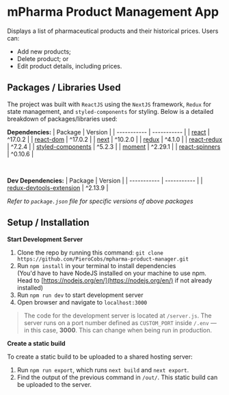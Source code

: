 # **mPharma Product Management App**

Displays a list of pharmaceutical products and their historical prices. Users can:
- Add new products; 
- Delete product; or 
- Edit product details, including prices. 

## Packages / Libraries Used
The project was built with `ReactJS` using the `NextJS` framework, `Redux` for state management, and `styled-components` for styling. Below is a detailed breakdown of packages/libraries used:

**Dependencies:**
| Package | Version |
| ----------- | ----------- |
| [react](https://reactjs.org/) | ^17.0.2 |
| [react-dom](https://reactjs.org/docs/react-dom.html) | ^17.0.2 |
| [next](https://nextjs.org/) | ^10.2.0 |
| [redux](https://redux.js.org/) | ^4.1.0 |
| [react-redux](https://react-redux.js.org/) | ^7.2.4 |
| [styled-components](https://styled-components.com/) | ^5.2.3 |
| [moment](https://momentjs.com/) | ^2.29.1 |
| [react-spinners](https://www.npmjs.com/package/react-spinners) | ^0.10.6 |

<br/>

**Dev Dependencies:**
| Package | Version |
| ----------- | ----------- |
| [redux-devtools-extension](https://www.npmjs.com/package/redux-devtools-extension) | ^2.13.9 |

*Refer to `package.json` file for specific versions of above packages*

## Setup / Installation
**Start Development Server**
1. Clone the repo by running this command: `git clone https://github.com/PieroCobs/mpharma-product-manager.git`
2. Run `npm install` in your terminal to install dependencies <br/>(You'd have to have NodeJS installed on your machine to use npm. Head to [https://nodejs.org/en/](https://nodejs.org/en/) if not already installed)
3. Run `npm run dev` to start development server
4. Open browser and navigate to `localhost:3000`

> The code for the development server is located at `/server.js`. The server runs on a port number defined as `CUSTOM_PORT` inside `/.env` — in this case, **3000**. This can change when being run in production.

**Create a static build**

To create a static build to be uploaded to a shared hosting server: 
1. Run `npm run export`, which runs `next build` and `next export`.
2. Find the output of the previous command in `/out/`. This static build can be uploaded to the server. 


